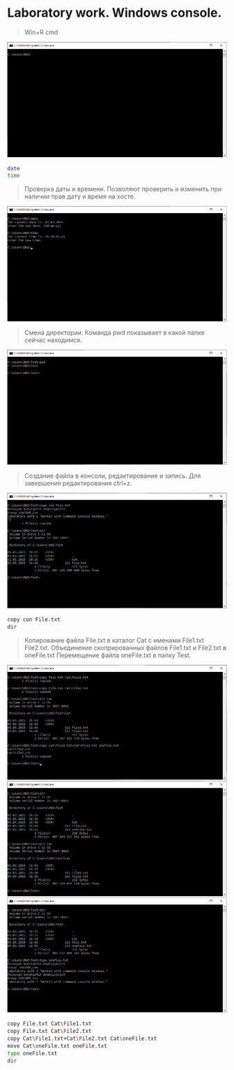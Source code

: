 # Laboratory work. Windows console.

> Win+R cmd

![screen_1_win_r.png](pictures/screen_1_win_r.png)

```bash
date
time
```

>Проверка даты и времени. Позволяют проверить и изменить при наличии прав дату и время на хосте.

![screen_2_date_time.png](pictures/screen_2_date_time.png)

>Смена директории. Команда pwd показывает в какой папке сейчас находимся.

![screen_3_folder_test.png](pictures/screen_3_folder_test.png)

>Создание файла в консоли, редактирование и запись. Для завершения редактирования ctrl+z.

![screen_4_copycon.png](pictures/screen_4_copycon.png)

```bash
copy con File.txt
dir
```

>Копирование файла File.txt в каталог Cat с именами File1.txt File2.txt. Объединение скопрированных файлов File1.txt и File2.txt в oneFile.txt Перемещение файла oneFile.txt в папку Test.

![screen_5_copy_files.png](pictures/screen_5_copy_files.png)
![screen_6_copy_files_dir.png](pictures/screen_6_copy_files_dir.png)
![screen_7_move.png](pictures/screen_7_move.png)

```bash
copy File.txt Cat\File1.txt
copy File.txt Cat\File2.txt
copy Cat\File1.txt+Cat\File2.txt Cat\oneFile.txt
move Cat\oneFile.txt oneFile.txt
type oneFile.txt
dir
```
